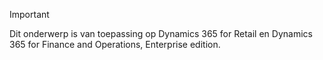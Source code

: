 > [!IMPORTANT]
> Dit onderwerp is van toepassing op Dynamics 365 for Retail en Dynamics 365 for Finance and Operations, Enterprise edition.
